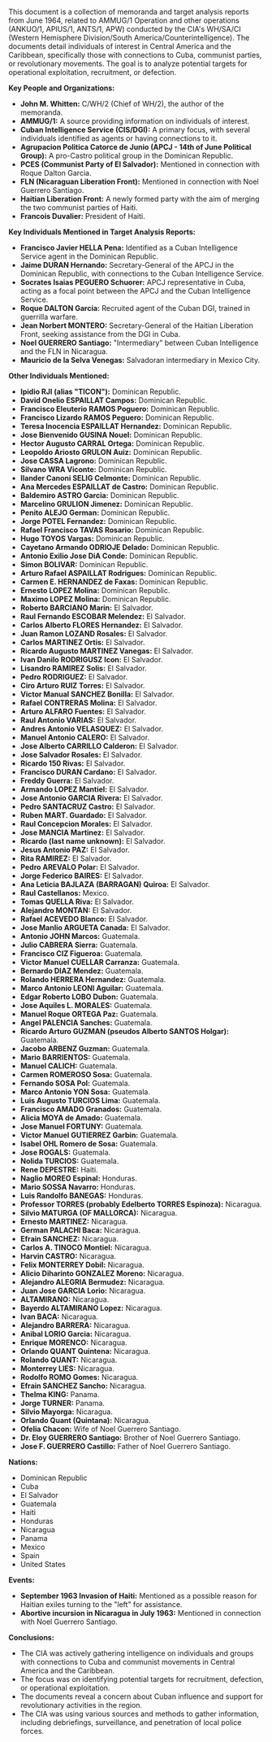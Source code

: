 This document is a collection of memoranda and target analysis reports from June 1964, related to AMMUG/1 Operation and other operations (ANKUO/1, APIUS/1, ANTS/1, APW) conducted by the CIA's WH/SA/CI (Western Hemisphere Division/South America/Counterintelligence). The documents detail individuals of interest in Central America and the Caribbean, specifically those with connections to Cuba, communist parties, or revolutionary movements. The goal is to analyze potential targets for operational exploitation, recruitment, or defection.

**Key People and Organizations:**

*   **John M. Whitten:** C/WH/2 (Chief of WH/2), the author of the memoranda.
*   **AMMUG/1:** A source providing information on individuals of interest.
*   **Cuban Intelligence Service (CIS/DGI):** A primary focus, with several individuals identified as agents or having connections to it.
*   **Agrupacion Politica Catorce de Junio (APCJ - 14th of June Political Group):** A pro-Castro political group in the Dominican Republic.
*   **PCES (Communist Party of El Salvador):** Mentioned in connection with Roque Dalton Garcia.
*   **FLN (Nicaraguan Liberation Front):** Mentioned in connection with Noel Guerrero Santiago.
*   **Haitian Liberation Front:** A newly formed party with the aim of merging the two communist parties of Haiti.
*   **Francois Duvalier:** President of Haiti.

**Key Individuals Mentioned in Target Analysis Reports:**

*   **Francisco Javier HELLA Pena:** Identified as a Cuban Intelligence Service agent in the Dominican Republic.
*   **Jaime DURAN Hernando:** Secretary-General of the APCJ in the Dominican Republic, with connections to the Cuban Intelligence Service.
*   **Socrates Isaias PEGUERO Schuorer:** APCJ representative in Cuba, acting as a focal point between the APCJ and the Cuban Intelligence Service.
*   **Roque DALTON Garcia:** Recruited agent of the Cuban DGI, trained in guerrilla warfare.
*   **Jean Norbert MONTERO:** Secretary-General of the Haitian Liberation Front, seeking assistance from the DGI in Cuba.
*   **Noel GUERRERO Santiago:** "Intermediary" between Cuban Intelligence and the FLN in Nicaragua.
*   **Mauricio de la Selva Venegas:** Salvadoran intermediary in Mexico City.

**Other Individuals Mentioned:**

*   **Ipidio RJI (alias "TICON"):** Dominican Republic.
*   **David Onelio ESPAILLAT Campos:** Dominican Republic.
*   **Francisco Eleuterio RAMOS Poguero:** Dominican Republic.
*   **Francisco Lizardo RAMOS Peguero:** Dominican Republic.
*   **Teresa Inocencia ESPAILLAT Hernandez:** Dominican Republic.
*   **Jose Bienvenido GUSINA Nouel:** Dominican Republic.
*   **Hector Augusto CARRAL Ortega:** Dominican Republic.
*   **Leopoldo Ariosto GRULON Auiz:** Dominican Republic.
*   **Jose CASSA Lagrono:** Dominican Republic.
*   **Silvano WRA Viconte:** Dominican Republic.
*   **Ilander Canoni SELIG Celmonte:** Dominican Republic.
*   **Ana Mercedes ESPAILLAT de Castro:** Dominican Republic.
*   **Baldemiro ASTRO Garcia:** Dominican Republic.
*   **Marcelino GRULION Jimenez:** Dominican Republic.
*   **Penito ALEJO German:** Dominican Republic.
*   **Jorge POTEL Fernandez:** Dominican Republic.
*   **Rafael Francisco TAVAS Rosario:** Dominican Republic.
*   **Hugo TOYOS Vargas:** Dominican Republic.
*   **Cayetano Armando ODRIOJE Delado:** Dominican Republic.
*   **Antonio Exilio Jose DiA Conde:** Dominican Republic.
*   **Simon BOLIVAR:** Dominican Republic.
*   **Arturo Rafael ASPAILLAT Rodrigues:** Dominican Republic.
*   **Carmen E. HERNANDEZ de Faxas:** Dominican Republic.
*   **Ernesto LOPEZ Molina:** Dominican Republic.
*   **Maximo LOPEZ Molina:** Dominican Republic.
*   **Roberto BARCIANO Marin:** El Salvador.
*   **Raul Fernando ESCOBAR Melendez:** El Salvador.
*   **Carlos Alberto FLORES Hernandez:** El Salvador.
*   **Juan Ramon LOZAND Rosales:** El Salvador.
*   **Carlos MARTINEZ Ortis:** El Salvador.
*   **Ricardo Augusto MARTINEZ Vanegas:** El Salvador.
*   **Ivan Danilo RODRIGUSZ Icon:** El Salvador.
*   **Lisandro RAMIREZ Solis:** El Salvador.
*   **Pedro RODRIGUEZ:** El Salvador.
*   **Ciro Arturo RUIZ Torres:** El Salvador.
*   **Victor Manual SANCHEZ Bonilla:** El Salvador.
*   **Rafael CONTRERAS Molina:** El Salvador.
*   **Arturo ALFARO Fuentes:** El Salvador.
*   **Raul Antonio VARIAS:** El Salvador.
*   **Andres Antonio VELASQUEZ:** El Salvador.
*   **Manuel Antonio CALERO:** El Salvador.
*   **Jose Alberto CARRILLO Calderon:** El Salvador.
*   **Jose Salvador Rosales:** El Salvador.
*   **Ricardo 150 Rivas:** El Salvador.
*   **Francisco DURAN Cardano:** El Salvador.
*   **Freddy Guerra:** El Salvador.
*   **Armando LOPEZ Mantiel:** El Salvador.
*   **Jose Antonio GARCIA Rivera:** El Salvador.
*   **Pedro SANTACRUZ Castro:** El Salvador.
*   **Ruben MART. Guardado:** El Salvador.
*   **Raul Concepcion Morales:** El Salvador.
*   **Jose MANCIA Martinez:** El Salvador.
*   **Ricardo (last name unknown):** El Salvador.
*   **Jesus Antonio PAZ:** El Salvador.
*   **Rita RAMIREZ:** El Salvador.
*   **Pedro AREVALO Polar:** El Salvador.
*   **Jorge Federico BAIRES:** El Salvador.
*   **Ana Leticia BAJLAZA (BARRAGAN) Quiroa:** El Salvador.
*   **Raul Castellanos:** Mexico.
*   **Tomas QUELLA Riva:** El Salvador.
*   **Alejandro MONTAN:** El Salvador.
*   **Rafael ACEVEDO Blanco:** El Salvador.
*   **Jose Manlio ARGUETA Canada:** El Salvador.
*   **Antonio JOHN Marcos:** Guatemala.
*   **Julio CABRERA Sierra:** Guatemala.
*   **Francisco CIZ Figueroa:** Guatemala.
*   **Victor Manuel CUELLAR Carranza:** Guatemala.
*   **Bernardo DIAZ Mendez:** Guatemala.
*   **Rolando HERRERA Hernandez:** Guatemala.
*   **Marco Antonio LEONI Aguilar:** Guatemala.
*   **Edgar Roberto LOBO Dubon:** Guatemala.
*   **Jose Aquiles L. MORALES:** Guatemala.
*   **Manuel Roque ORTEGA Paz:** Guatemala.
*   **Angel PALENCIA Sanches:** Guatemala.
*   **Ricardo Arturo GUZMAN (pseudos Alberto SANTOS Holgar):** Guatemala.
*   **Jacobo ARBENZ Guzman:** Guatemala.
*   **Mario BARRIENTOS:** Guatemala.
*   **Manuel CALICH:** Guatemala.
*   **Carmen ROMEROSO Sosa:** Guatemala.
*   **Fernando SOSA Pol:** Guatemala.
*   **Marco Antonio YON Sosa:** Guatemala.
*   **Luis Augusto TURCIOS Lima:** Guatemala.
*   **Francisco AMADO Granados:** Guatemala.
*   **Alicia MOYA de Amado:** Guatemala.
*   **Jose Manuel FORTUNY:** Guatemala.
*   **Victor Manuel GUTIERREZ Garbin:** Guatemala.
*   **Isabel OHL Romero de Sosa:** Guatemala.
*   **Jose ROGALS:** Guatemala.
*   **Nolida TURCIOS:** Guatemala.
*   **Rene DEPESTRE:** Haiti.
*   **Naglio MOREO Espinal:** Honduras.
*   **Mario SOSSA Navarro:** Honduras.
*   **Luis Randolfo BANEGAS:** Honduras.
*   **Professor TORRES (probably Edelberto TORRES Espinoza):** Nicaragua.
*   **Silvio MATURGA (OF MALLORCA):** Nicaragua.
*   **Ernesto MARTINEZ:** Nicaragua.
*   **German PALACHI Baca:** Nicaragua.
*   **Efrain SANCHEZ:** Nicaragua.
*   **Carlos A. TINOCO Montiel:** Nicaragua.
*   **Harvin CASTRO:** Nicaragua.
*   **Felix MONTERREY Dobil:** Nicaragua.
*   **Alicio Diharinto GONZALEZ Moreno:** Nicaragua.
*   **Alejandro ALEGRIA Bermudez:** Nicaragua.
*   **Juan Jose GARCIA Lorio:** Nicaragua.
*   **ALTAMIRANO:** Nicaragua.
*   **Bayerdo ALTAMIRANO Lopez:** Nicaragua.
*   **Ivan BACA:** Nicaragua.
*   **Alejandro BARRERA:** Nicaragua.
*   **Anibal LORIO Garcia:** Nicaragua.
*   **Enrique MORENCO:** Nicaragua.
*   **Orlando QUANT Quintena:** Nicaragua.
*   **Rolando QUANT:** Nicaragua.
*   **Monterrey LIES:** Nicaragua.
*   **Rodolfo ROMO Gomes:** Nicaragua.
*   **Efrain SANCHEZ Sancho:** Nicaragua.
*   **Thelma KING:** Panama.
*   **Jorge TURNER:** Panama.
*   **Silvio Mayorga:** Nicaragua.
*   **Orlando Quant (Quintana):** Nicaragua.
*   **Ofelia Chacon:** Wife of Noel Guerrero Santiago.
*   **Dr. Eloy GUERRERO Santiago:** Brother of Noel Guerrero Santiago.
*   **Jose F. GUERRERO Castillo:** Father of Noel Guerrero Santiago.

**Nations:**

*   Dominican Republic
*   Cuba
*   El Salvador
*   Guatemala
*   Haiti
*   Honduras
*   Nicaragua
*   Panama
*   Mexico
*   Spain
*   United States

**Events:**

*   **September 1963 Invasion of Haiti:** Mentioned as a possible reason for Haitian exiles turning to the "left" for assistance.
*   **Abortive incursion in Nicaragua in July 1963:** Mentioned in connection with Noel Guerrero Santiago.

**Conclusions:**

*   The CIA was actively gathering intelligence on individuals and groups with connections to Cuba and communist movements in Central America and the Caribbean.
*   The focus was on identifying potential targets for recruitment, defection, or operational exploitation.
*   The documents reveal a concern about Cuban influence and support for revolutionary activities in the region.
*   The CIA was using various sources and methods to gather information, including debriefings, surveillance, and penetration of local police forces.

